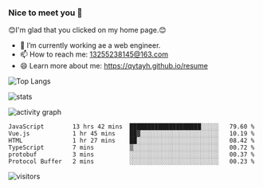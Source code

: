 ### Nice to meet you 👋

😊I'm glad that you clicked on my home page.😊

- 🔭 I’m currently working ae a web engineer.
- 📫 How to reach me: 13255238145@163.com
- 😄 Learn more about me: https://qytayh.github.io/resume

![Top Langs](https://github-readme-stats.vercel.app/api/top-langs?username=qytayh) 

![stats](https://github-readme-stats.vercel.app/api?username=qytayh&show_icons=true&theme=radical&layout=compact)
	
![activity graph](https://activity-graph.herokuapp.com/graph?username=qytayh&theme=dracula)

<!--START_SECTION:waka-->

```text
JavaScript        13 hrs 42 mins  ████████████████████░░░░░   79.60 %
Vue.js            1 hr 45 mins    ██▓░░░░░░░░░░░░░░░░░░░░░░   10.19 %
HTML              1 hr 27 mins    ██░░░░░░░░░░░░░░░░░░░░░░░   08.42 %
TypeScript        7 mins          ▒░░░░░░░░░░░░░░░░░░░░░░░░   00.72 %
protobuf          3 mins          ░░░░░░░░░░░░░░░░░░░░░░░░░   00.37 %
Protocol Buffer   2 mins          ░░░░░░░░░░░░░░░░░░░░░░░░░   00.23 %
```

<!--END_SECTION:waka-->

![visitors](https://visitor-badge.glitch.me/badge?page_id=qytayh)


<!--
**qytayh/qytayh** is a ✨ _special_ ✨ repository because its `README.md` (this file) appears on your GitHub profile.

Here are some ideas to get you started:

- 🔭 I’m currently working on ...
- 🌱 I’m currently learning ...
- 👯 I’m looking to collaborate on ...
- 🤔 I’m looking for help with ...
- 💬 Ask me about ...
- 📫 How to reach me: ...
- 😄 Pronouns: ...
- ⚡ Fun fact: ...
-->
